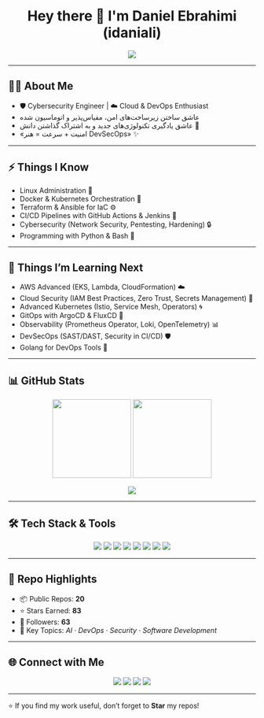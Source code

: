 <!-- 👋 Welcome Banner -->
<h1 align="center">Hey there 👋 I'm Daniel Ebrahimi (idaniali)</h1>
<p align="center">
  <img src="https://readme-typing-svg.herokuapp.com?duration=3000&color=%2336BCF7&lines=Cybersecurity+Engineer+🔒;DevOps+%26+Cloud+☁️;CI%2FCD+%26+Automation+🚀;Open+Source+Contributor+💡" />
</p>

---

## 🧑‍💻 About Me
- 🛡️ Cybersecurity Engineer | ☁️ Cloud & DevOps Enthusiast  
- عاشق ساختن زیرساخت‌های امن، مقیاس‌پذیر و اتوماسیون شده  
- عاشق یادگیری تکنولوژی‌های جدید و به اشتراک گذاشتن دانش 🚀  
- «امنیت + سرعت = هنر DevSecOps» ✨  

---

## ⚡ Things I Know
- Linux Administration 🐧  
- Docker & Kubernetes Orchestration 🐳  
- Terraform & Ansible for IaC ⚙️  
- CI/CD Pipelines with GitHub Actions & Jenkins 🔄  
- Cybersecurity (Network Security, Pentesting, Hardening) 🔒  
- Programming with Python & Bash 🐍  

---

## 🚀 Things I’m Learning Next
- AWS Advanced (EKS, Lambda, CloudFormation) ☁️  
- Cloud Security (IAM Best Practices, Zero Trust, Secrets Management) 🔑  
- Advanced Kubernetes (Istio, Service Mesh, Operators) 🌀  
- GitOps with ArgoCD & FluxCD 🔄  
- Observability (Prometheus Operator, Loki, OpenTelemetry) 📊  
- DevSecOps (SAST/DAST, Security in CI/CD) 🛡️  
- Golang for DevOps Tools 🐹  

---

## 📊 GitHub Stats

<p align="center">
  <img src="https://github-readme-stats.vercel.app/api?username=idaniali&show_icons=true&theme=radical" height="160px"/>
  <img src="https://github-readme-streak-stats.herokuapp.com/?user=idaniali&theme=radical" height="160px"/>
</p>

<p align="center">
  <img src="https://github-readme-stats.vercel.app/api/top-langs/?username=idaniali&layout=compact&theme=radical" />
</p>

---

## 🛠 Tech Stack & Tools
<p align="center">
  <img src="https://img.shields.io/badge/Linux-%23FCC624.svg?&style=for-the-badge&logo=linux&logoColor=black" />
  <img src="https://img.shields.io/badge/Docker-%230db7ed.svg?&style=for-the-badge&logo=docker&logoColor=white" />
  <img src="https://img.shields.io/badge/Kubernetes-%23326ce5.svg?&style=for-the-badge&logo=kubernetes&logoColor=white" />
  <img src="https://img.shields.io/badge/Terraform-%235835CC.svg?&style=for-the-badge&logo=terraform&logoColor=white" />
  <img src="https://img.shields.io/badge/Ansible-%23EE0000.svg?&style=for-the-badge&logo=ansible&logoColor=white" />
  <img src="https://img.shields.io/badge/Python-%233776AB.svg?&style=for-the-badge&logo=python&logoColor=white" />
  <img src="https://img.shields.io/badge/Bash-%23121011.svg?&style=for-the-badge&logo=gnu-bash&logoColor=white" />
  <img src="https://img.shields.io/badge/Security-%2300A78E.svg?&style=for-the-badge&logo=owasp&logoColor=white" />
</p>

---

## 📂 Repo Highlights
- 📦 Public Repos: **20**  
- ⭐ Stars Earned: **83**  
- 👥 Followers: **63**  
- 🔑 Key Topics: *AI* · *DevOps* · *Security* · *Software Development*  

---

## 🌐 Connect with Me
<p align="center">
  <a href="https://www.linkedin.com/in/daniel-ebrahimi"><img src="https://img.shields.io/badge/LinkedIn-%230077B5.svg?&style=for-the-badge&logo=linkedin&logoColor=white"/></a>
  <a href="https://www.instagram.com/_idanieli_"><img src="https://img.shields.io/badge/Instagram-%23E4405F.svg?&style=for-the-badge&logo=instagram&logoColor=white"/></a>
  <a href="https://t.me/idanieli"><img src="https://img.shields.io/badge/Telegram-%2300A2F5.svg?&style=for-the-badge&logo=telegram&logoColor=white"/></a>
  <a href="https://github.com/idaniali"><img src="https://img.shields.io/badge/GitHub-%23121011.svg?&style=for-the-badge&logo=github&logoColor=white"/></a>
</p>

---

⭐ If you find my work useful, don’t forget to **Star** my repos!
